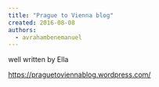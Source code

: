 ```yaml
---
title: "Prague to Vienna blog"
created: 2016-08-08
authors: 
  - avrahambenemanuel
---
```


well written by Ella

https://praguetoviennablog.wordpress.com/
